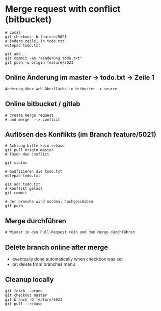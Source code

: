 # Merge request with conflict (bitbucket) 
  
```  
# Local 
git checkout -b feature/5021
# ändern zeile1 in todo.txt 
notepad todo.txt 

git add .
git commit -am "aenderung todo.txt"
git push -u origin feature/5021
```

## Online Änderung im master -> todo.txt -> Zeile 1

```
Änderung über web-Oberfläche in bitbucket -> source 
```
  
## Online bitbucket / gitlab 
 
```
# create merge request 
# and merge  --> conflict 
```

## Auflösen des Konflikts (im Branch feature/5021) 

```
# Achtung bitte kein rebase 
git pull origin master 
# lösen den conflict 

git status 

# modfizieren die todo.txt 
notepad todo.txt 

git add todo.txt 
# Konflikt gelöst 
git commit 

# der branche wird nochmal hochgeschoben 
git push 

```

## Merge durchführen 

```
# Wieder in den Pull-Request rein und den Merge durchführen 

```



## Delete branch online after merge 

  * eventually done automatically when checkbox was set
  * or: delete from branches menu 

## Cleanup locally 

```
git fetch --prune
git checkout master
git branch -D feature/5021
git pull --rebase
```

